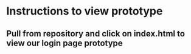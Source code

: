 # Instructions to view prototype #
## Pull from repository and click on index.html to view our login page prototype ##
